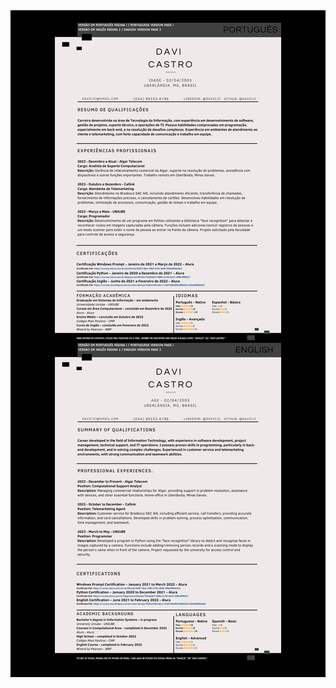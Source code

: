<div style="background-color: black; text-align: center; padding: 20px;">
    <img src="curriculo.jpg" alt="Currículo" style="max-width: 100%; height: auto;">
</div>
